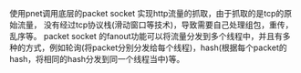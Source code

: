 使用pnet调用底层的packet socket 实现http流量的抓取，由于抓取的是tcp的原始流量， 没有经过tcp协议栈(滑动窗口等技术)，导致需要自己处理组包，重传，乱序等。
packet socket 的fanout功能可以将流量分发到多个线程中，并且有多种的方式，例如轮询(将packet分别分发给每个线程)，hash(根据每个packet的hash，将相同的hash分发到同一个线程当中)等。

